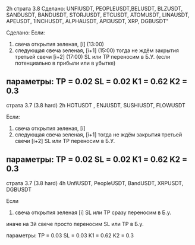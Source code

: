 2h страта 3.8
Сделано:
UNFIUSDT, PEOPLEUSDT,BELUSDT, BLZUSDT, SANDUSDT, BANDUSDT, STORJUSDT, ETCUSDT, ATOMUSDT,
 LINAUSDT, APEUSDT, 1INCHUSDT, ALPHAUSDT, API3USDT, XRP, DGBUSDT" 

Сделано:
Если:
1. свеча открытия зеленая, [i] (13:00)
2. следующая свеча зеленая, [i+1] (15:00)
тогда не ждём закрытия третьей свечи [i+2] (17:00)
SL или TP переносим в Б.У. (если потенциально в прибыли или в убытке)

параметры:
TP = 0.02
SL = 0.02
K1 = 0.62
K2 = 0.3
--------------------------------------------------------
страта 3.7 (3.8 hard) 2h
HOTUSDT , ENJUSDT, SUSHIUSDT, FLOWUSDT  

Если:
1. свеча открытия зеленая, [i]
2. следующая свеча зеленая, [i+1]
тогда не ждём закрытия третьей свечи [i+2]
SL или TP переносим в Б.У.

параметры:
TP = 0.02
SL = 0.02
K1 = 0.62
K2 = 0.3
---------------------------------
страта 3.7 (3.8 hard) 4h
UnfiUSDT, PeopleUSDT, BandUSDT, XRPUSDT, DGBUSDT     

Если 
1. свеча открытия зеленая [i]
SL или TP сразу переносим в Б.у. 

иначе на 3й свече просто переносим SL или TP в Б.у. 

параметры:
TP = 0.03
SL = 0.03
K1 = 0.62
K2 = 0.3